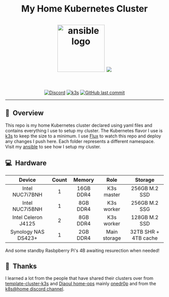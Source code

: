<h1 align="center">
  My Home Kubernetes Cluster
  <br />
  <br />
  <img src="https://i.imgur.com/4l9bHvG.png" alt="ansible logo" width="150" />
  <img src="https://raspbernetes.github.io/img/logo.svg">
</h1>
<br />
<div align="center">

[![Discord](https://img.shields.io/badge/discord-chat-7289DA.svg?maxAge=60&style=plastic&logo=discord)](https://discord.gg/DNCynrJ) [![k3s](https://img.shields.io/badge/k3s-v1.25.4-blue?style=plastic&logo=kubernetes)](https://k3s.io/) [![GitHub last commit](https://img.shields.io/github/last-commit/christfriedbalizou/homelab?color=purple&style=plastic)](https://github.com/christfriedbalizou/homelab/commits/main)

</div>

---

## :telescope:&nbsp; Overview
This repo is my home Kubernetes cluster declared using yaml files and contains everything I use to setup my cluster. The Kubernetes flavor I use is [k3s](https://k3s.io) to keep the size to a minimum. I use [Flux](https://fluxcd.io) to watch this repo and deploy any changes I push here. Each folder represents a different namespace. Visit my [ansible](ansible/) to see how I setup my cluster.

## :computer:&nbsp; Hardware

| Device              | Count | Memory    | Role           | Storage              |
|:-------------------:|:-----:|:---------:|:--------------:|:--------------------:|
| Ιntel NUC7i7BNH     |   1   | 16GB DDR4 |   K3s master   |    256GB M.2 SSD     |
| Intel NUC7i5BNH     |   1   |  8GB DDR4 |   K3s worker   |    256GB M.2 SSG     |
| Ιntel Celeron J4125 |   2   |  8GB DDR4 |   K3s worker   |    128GB M.2 SSD     |
| Synology NAS DS423+ |   1   |  2GB DDR4 |  Main storage  | 32TB SHR + 4TB cache |

And some standby Rasbpberry Pi's 4B awaiting resurection when needed!

## :handshake:&nbsp; Thanks
I learned a lot from the people that have shared their clusters over from
[template-cluster-k3s](https://github.com/k8s-at-home/template-cluster-k3s/) and [Diaoul home-ops](https://github.com/Diaoul/home-ops) mainly [onedr0p](https://github.com/onedr0p/k3s-gitops)
and from the [k8s@home discord channel](https://discord.gg/DNCynrJ).
